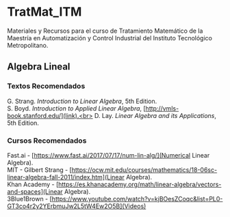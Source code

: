 # TratMat_ITM
Materiales y Recursos para el curso de Tratamiento Matemático de la Maestría en Automatización y Control Industrial del Instituto Tecnológico Metropolitano.


## Algebra Lineal

### Textos Recomendados
G. Strang. *Introduction to Linear Algebra*, 5th Edition.<br>
S. Boyd. *Introduction to Applied Linear Algebra*, [http://vmls-book.stanford.edu/](link).<br>
D. Lay. *Linear Algebra and its Applications*, 5th Edition.<br>

### Cursos Recomendados 
Fast.ai - [https://www.fast.ai/2017/07/17/num-lin-alg/](Numerical Linear Algebra).<br>
MIT - Gilbert Strang - [https://ocw.mit.edu/courses/mathematics/18-06sc-linear-algebra-fall-2011/index.htm](Linear Algebra).<br>
Khan Academy - [https://es.khanacademy.org/math/linear-algebra/vectors-and-spaces](Linear Algebra).<br>
3Blue1Brown - [https://www.youtube.com/watch?v=kjBOesZCoqc&list=PL0-GT3co4r2y2YErbmuJw2L5tW4Ew2O5B](Videos)

